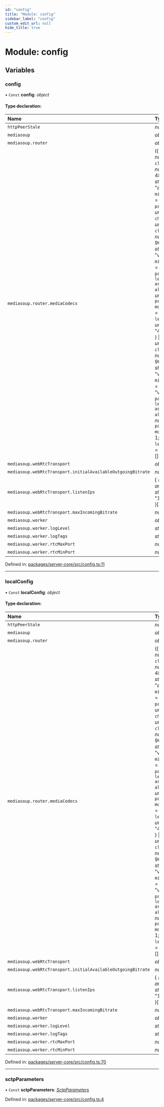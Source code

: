 ```yaml
---
id: "config"
title: "Module: config"
sidebar_label: "config"
custom_edit_url: null
hide_title: true
---
```


# Module: config

## Variables

### config

• `Const` **config**: *object*

#### Type declaration:

Name | Type |
:------ | :------ |
`httpPeerStale` | *number* |
`mediasoup` | *object* |
`mediasoup.router` | *object* |
`mediasoup.router.mediaCodecs` | ({ `channels`: *number* = 2; `clockRate`: *number* = 48000; `kind`: *string* = "audio"; `mimeType`: *string* = "audio/opus"; `parameters`: *undefined*  } \| { `channels`: *undefined* = 2; `clockRate`: *number* = 90000; `kind`: *string* = "video"; `mimeType`: *string* = "video/VP8"; `parameters`: { `level-asymmetry-allowed`: *undefined* = 1; `packetization-mode`: *undefined* = 1; `profile-level-id`: *undefined* = "4d0032" } = {} } \| { `channels`: *undefined* = 2; `clockRate`: *number* = 90000; `kind`: *string* = "video"; `mimeType`: *string* = "video/h264"; `parameters`: { `level-asymmetry-allowed`: *number* = 1; `packetization-mode`: *number* = 1; `profile-level-id`: *string* = "4d0032" }  })[] |
`mediasoup.webRtcTransport` | *object* |
`mediasoup.webRtcTransport.initialAvailableOutgoingBitrate` | *number* |
`mediasoup.webRtcTransport.listenIps` | { `announcedIp`: *any* = null; `ip`: *string* = "192.168.0.81" }[] |
`mediasoup.webRtcTransport.maxIncomingBitrate` | *number* |
`mediasoup.worker` | *object* |
`mediasoup.worker.logLevel` | *string* |
`mediasoup.worker.logTags` | *string*[] |
`mediasoup.worker.rtcMaxPort` | *number* |
`mediasoup.worker.rtcMinPort` | *number* |

Defined in: [packages/server-core/src/config.ts:11](https://github.com/xr3ngine/xr3ngine/blob/65dfcf39a/packages/server-core/src/config.ts#L11)

___

### localConfig

• `Const` **localConfig**: *object*

#### Type declaration:

Name | Type |
:------ | :------ |
`httpPeerStale` | *number* |
`mediasoup` | *object* |
`mediasoup.router` | *object* |
`mediasoup.router.mediaCodecs` | ({ `channels`: *number* = 2; `clockRate`: *number* = 48000; `kind`: *string* = "audio"; `mimeType`: *string* = "audio/opus"; `parameters`: *undefined*  } \| { `channels`: *undefined* = 2; `clockRate`: *number* = 90000; `kind`: *string* = "video"; `mimeType`: *string* = "video/VP8"; `parameters`: { `level-asymmetry-allowed`: *undefined* = 1; `packetization-mode`: *undefined* = 1; `profile-level-id`: *undefined* = "4d0032" } = {} } \| { `channels`: *undefined* = 2; `clockRate`: *number* = 90000; `kind`: *string* = "video"; `mimeType`: *string* = "video/h264"; `parameters`: { `level-asymmetry-allowed`: *number* = 1; `packetization-mode`: *number* = 1; `profile-level-id`: *string* = "4d0032" }  })[] |
`mediasoup.webRtcTransport` | *object* |
`mediasoup.webRtcTransport.initialAvailableOutgoingBitrate` | *number* |
`mediasoup.webRtcTransport.listenIps` | { `announcedIp`: *any* = null; `ip`: *string* = "192.168.0.81" }[] |
`mediasoup.webRtcTransport.maxIncomingBitrate` | *number* |
`mediasoup.worker` | *object* |
`mediasoup.worker.logLevel` | *string* |
`mediasoup.worker.logTags` | *string*[] |
`mediasoup.worker.rtcMaxPort` | *number* |
`mediasoup.worker.rtcMinPort` | *number* |

Defined in: [packages/server-core/src/config.ts:70](https://github.com/xr3ngine/xr3ngine/blob/65dfcf39a/packages/server-core/src/config.ts#L70)

___

### sctpParameters

• `Const` **sctpParameters**: [*SctpParameters*](types_sctpparameters.md#sctpparameters)

Defined in: [packages/server-core/src/config.ts:4](https://github.com/xr3ngine/xr3ngine/blob/65dfcf39a/packages/server-core/src/config.ts#L4)
